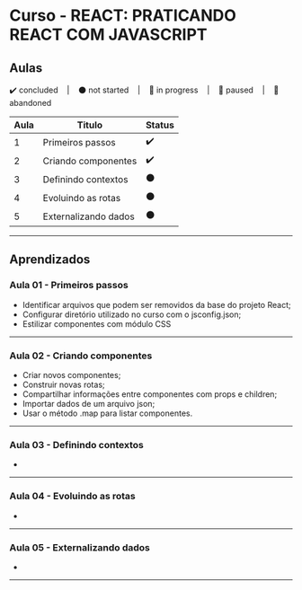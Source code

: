 # Curso - REACT: PRATICANDO REACT COM JAVASCRIPT

## Aulas
<p>
  ✔️ concluded &nbsp;&nbsp;&nbsp;|&nbsp;&nbsp;&nbsp;
  ⚫ not started &nbsp;&nbsp;&nbsp;|&nbsp;&nbsp;&nbsp;
  🔵 in progress &nbsp;&nbsp;&nbsp;|&nbsp;&nbsp;&nbsp;
  🔶 paused &nbsp;&nbsp;&nbsp;|&nbsp;&nbsp;&nbsp;
  🔴 abandoned 
</p>

| Aula | Titulo | Status |
| --- | --- | --- |
| 1 | Primeiros passos | ✔️ |
| 2 | Criando componentes | ✔️ |
| 3 | Definindo contextos | ⚫ |
| 4 | Evoluindo as rotas | ⚫ |
| 5 | Externalizando dados | ⚫ |

---

## Aprendizados

### Aula 01 - Primeiros passos
<ul>
  <li>Identificar arquivos que podem ser removidos da base do projeto React;</li>
  <li>Configurar diretório utilizado no curso com o jsconfig.json;</li>
  <li>Estilizar componentes com módulo CSS</li>
</ul>

---

### Aula 02 - Criando componentes
<ul>
  <li>Criar novos componentes;</li>
  <li>Construir novas rotas;</li>
  <li>Compartilhar informações entre componentes com props e children;</li>
  <li>Importar dados de um arquivo json;</li>
  <li>Usar o método .map para listar componentes.</li>
</ul>

---

### Aula 03 - Definindo contextos
<ul>
  <li></li>
</ul>

---

### Aula 04 - Evoluindo as rotas
<ul>
  <li></li>
</ul>

---

### Aula 05 - Externalizando dados
<ul>
  <li></li>
</ul>

---

